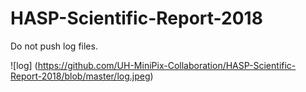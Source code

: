 # HASP-Scientific-Report-2018

Do not push log files.

![log]
(https://github.com/UH-MiniPix-Collaboration/HASP-Scientific-Report-2018/blob/master/log.jpeg)

